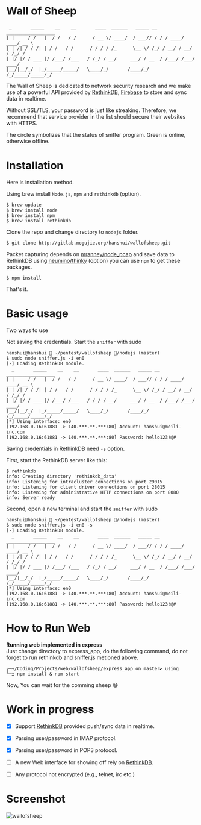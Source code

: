 Wall of Sheep
=============
```
 _       _____    __    __       ____  ______   _____ __  __________________
| |     / /   |  / /   / /      / __ \/ ____/  / ___// / / / ____/ ____/ __ \
| | /| / / /| | / /   / /      / / / / /_      \__ \/ /_/ / __/ / __/ / /_/ /
| |/ |/ / ___ |/ /___/ /___   / /_/ / __/     ___/ / __  / /___/ /___/ ____/
|__/|__/_/  |_/_____/_____/   \____/_/       /____/_/ /_/_____/_____/_/

```
The Wall of Sheep is dedicated to network security research and we make use of a powerful API provided by [RethinkDB](http://www.rethinkdb.com/), [Firebase](https://www.firebase.com/) to store and sync data in realtime.

Without SSL/TLS, your password is just like streaking. Therefore, we recommend that service provider in the list should secure their websites with HTTPS.

The circle symbolizes that the status of sniffer program. Green is online, otherwise offline.

Installation
=============

Here is installation method.

Using brew install `Node.js`, `npm` and `rethinkdb` (option).

```
$ brew update
$ brew install node
$ brew install npm
$ brew install rethinkdb
```

Clone the repo and change directory to `nodejs` folder.

```
$ git clone http://gitlab.mogujie.org/hanshui/wallofsheep.git
```

Packet capturing depends on [mranney/node_pcap](https://github.com/mranney/node_pcap) and save data to RethinkDB using [neumino/thinky](https://github.com/neumino/thinky) (option) you can use `npm` to get these packages.

```
$ npm install
```

That's it.

Basic usage
=============

Two ways to use

Not saving the credentials. Start the `sniffer` with sudo

```
hanshui@hanshui  ~/pentest/wallofsheep /nodejs (master)
$ sudo node sniffer.js -i en0
[-] Loading RethinkDB module.
  _       _____    __    __       ____  ______   _____ __  __________________
| |     / /   |  / /   / /      / __ \/ ____/  / ___// / / / ____/ ____/ __ \
| | /| / / /| | / /   / /      / / / / /_      \__ \/ /_/ / __/ / __/ / /_/ /
| |/ |/ / ___ |/ /___/ /___   / /_/ / __/     ___/ / __  / /___/ /___/ ____/
|__/|__/_/  |_/_____/_____/   \____/_/       /____/_/ /_/_____/_____/_/
[*] Using interface: en0
[192.168.0.16:61881 -> 140.***.**.***:80] Account: hanshui@meili-inc.com
[192.168.0.16:61881 -> 140.***.**.***:80] Password: hello123!@#
```


Saving credentials in RethinkDB need `-s` option.

First, start the RethinkDB server like this:

```
$ rethinkdb
info: Creating directory 'rethinkdb_data'
info: Listening for intracluster connections on port 29015
info: Listening for client driver connections on port 28015
info: Listening for administrative HTTP connections on port 8080
info: Server ready
```

Second, open a new terminal and start the `sniffer` with sudo

```
hanshui@hanshui  ~/pentest/wallofsheep /nodejs (master)
$ sudo node sniffer.js -i en0 -s
[-] Loading RethinkDB module.
  _       _____    __    __       ____  ______   _____ __  __________________
| |     / /   |  / /   / /      / __ \/ ____/  / ___// / / / ____/ ____/ __ \
| | /| / / /| | / /   / /      / / / / /_      \__ \/ /_/ / __/ / __/ / /_/ /
| |/ |/ / ___ |/ /___/ /___   / /_/ / __/     ___/ / __  / /___/ /___/ ____/
|__/|__/_/  |_/_____/_____/   \____/_/       /____/_/ /_/_____/_____/_/
[*] Using interface: en0
[192.168.0.16:61881 -> 140.***.**.***:80] Account: hanshui@meili-inc.com
[192.168.0.16:61881 -> 140.***.**.***:80] Password: hello123!@#
```
How to Run Web
==============

**Running web implemented in express**  
Just change directory to express_app, do the following command, do not forget to run rethinkdb and sniffer.js metioned above.

```
╭─~/Coding/Projects/web/wallofsheep/express_app on master✔ using
╰─± npm install & npm start
```
Now, You can wait for the comming sheep :smile:

Work in progress
================
- [x] Support [RethinkDB](http://www.rethinkdb.com/) provided push/sync data in realtime.
- [x] Parsing user/password in IMAP protocol.
- [x] Parsing user/password in POP3 protocol.
- [ ] A new Web interface for showing off rely on [RethinkDB](http://www.rethinkdb.com/).
- [ ] Any protocol not encrypted (e.g., telnet, irc etc.)


Screenshot
===========
![wallofsheep](/screenshot/screenshot.jpeg?raw=true "Wall of Sheep")